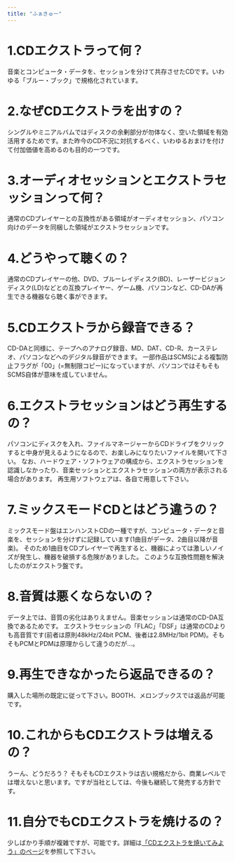 ```yaml
---
title: "ふぁきゅー"
---
```


# 1.CDエクストラって何？
音楽とコンピュータ・データを、セッションを分けて共存させたCDです。いわゆる「ブルー・ブック」で規格化されています。

# 2.なぜCDエクストラを出すの？
シングルやミニアルバムではディスクの余剰部分が勿体なく、空いた領域を有効活用するためです。また昨今のCD不況に対抗するべく、いわゆるおまけを付けて付加価値を高めるのも目的の一つです。

# 3.オーディオセッションとエクストラセッションって何？
通常のCDプレイヤーとの互換性がある領域がオーディオセッション、パソコン向けのデータを同梱した領域がエクストラセッションです。

# 4.どうやって聴くの？
通常のCDプレイヤーの他、DVD、ブルーレイディスク(BD)、レーザービジョンディスク(LD)などとの互換プレイヤー、ゲーム機、パソコンなど、CD-DAが再生できる機器なら聴く事ができます。

# 5.CDエクストラから録音できる？
CD-DAと同様に、テープへのアナログ録音、MD、DAT、CD-R、カーステレオ、パソコンなどへのデジタル録音ができます。
一部作品はSCMSによる複製防止フラグが「00」(=無制限コピー)になっていますが、パソコンではそもそもSCMS自体が意味を成していません。

# 6.エクストラセッションはどう再生するの？
パソコンにディスクを入れ、ファイルマネージャーからCDドライブをクリックすると中身が見えるようになるので、お楽しみになりたいファイルを開いて下さい。
なお、ハードウェア・ソフトウェアの構成から、エクストラセッションを認識しなかったり、音楽セッションとエクストラセッションの両方が表示される場合があります。
再生用ソフトウェアは、各自で用意して下さい。

# 7.ミックスモードCDとはどう違うの？
ミックスモード盤はエンハンストCDの一種ですが、コンピュータ・データと音楽を、セッションを分けずに記録しています(1曲目がデータ、2曲目以降が音楽)。
そのため1曲目をCDプレイヤーで再生すると、機器によっては激しいノイズが発生し、機器を破損する危険がありました。
このような互換性問題を解決したのがエクストラ盤です。

# 8.音質は悪くならないの？
データ上では、音質の劣化はありえません。音楽セッションは通常のCD-DA互換であるためです。
エクストラセッションの「FLAC」「DSF」は通常のCDよりも高音質です(前者は原則48kHz/24bit PCM、後者は2.8MHz/1bit PDM)。そもそもPCMとPDMは原理からして違うのだが…。

# 9.再生できなかったら返品できるの？
購入した場所の既定に従って下さい。BOOTH、メロンブックスでは返品が可能です。

# 10.これからもCDエクストラは増えるの？
うーん、どうだろう？
そもそもCDエクストラは古い規格だから、商業レベルでは増えないと思います。ですが当社としては、今後も継続して発売する方針です。

# 11.自分でもCDエクストラを焼けるの？
少しばかり手順が複雑ですが、可能です。詳細は[「CDエクストラを焼いてみよう」のページ](/burn)を参照して下さい。

